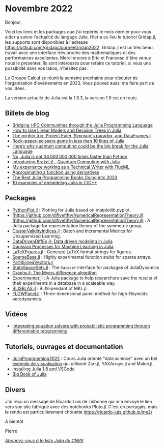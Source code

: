 # Novembre 2022 

Bonjour,

Voici les liens et les packages que j'ai repérés le mois dernier
pour vous aider a suivre l'actualité du langage Julia.  Hier a eu
lieu le tutoriel Gridap.jl, les supports sont disponibles à l'adresse
https://github.com/gridap/JourneeGridap2022.  Gridap.jl est un très
beau travail avec une interface très proche des mathématiques et
des performances excellentes. Merci encore à Eric et Francesc d'être
venus nous le présenter. Ils sont intéressés pour refaire ce tutoriel,
si vous une possibilité dans vos labos, n'hésitez pas.

Le Groupe Calcul se réunit la semaine prochaine pour discuter de l'organisation 
d'évènements en 2023. Vous pouvez aussi me faire part de vos idées.

La version actuelle de Julia est la 1.8.3, la version 1.9 est en route. 


## Billets de blog

- [Bridging HPC Communities through the Julia Programming Language](https://arxiv.org/pdf/2211.02740.pdf)
- [How to Use Linear Models and Decision Trees in Julia](https://www.freecodecamp.org/news/linear-models-vs-decision-trees-in-julia/)
- [The mighty trio: Project Euler, Simpson's paradox, and DataFrames.jl](https://bkamins.github.io/julialang/2022/11/25/paradox.html)
- [Rock–paper–scissors game in less than 10 lines of Julia](https://giordano.github.io/blog/2017-11-03-rock-paper-scissors/)
- [Here’s why quantum computing could be the big break for the Julia Language](https://juliazoid.com/heres-why-quantum-computing-could-be-the-big-break-for-the-julia-language-4684eb15bc12)
- [No, Julia is not 34,000,000,000 times faster than Python](https://juliazoid.com/no-julia-is-not-34-000-000-000-times-faster-than-python-f63e956313d7)
- [Introducing Braket.jl - Quantum Computing with Julia](https://forem.julialang.org/kshyatt/introducing-braketjl-10f2) 
- [My experience working as a Technical Writer with FluxML](https://forem.julialang.org/saransh/my-experience-working-as-a-technical-writer-with-fluxml-part-1-33g)
- [Approximating a function using derivatives](https://www.tamaspapp.eu/pages/blog/2022/hermite-approximation-spectralkit/index.html)
- [The Best Julia Programming Books Going into 2023](https://juliazoid.com/the-best-julia-programming-books-going-into-2023-ab51adae091c)
- [10 examples of embedding Julia in C/C++](https://blog.esciencecenter.nl/10-examples-of-embedding-julia-in-c-c-66282477e62c)

## Packages

- [PythonPlot.jl](https://github.com/stevengj/PythonPlot.jl) : Plotting for Julia based on matplotlib.pyplot.
- [https://github.com/dlfivefifty/NumericalRepresentationTheory.jl](https://github.com/dlfivefifty/NumericalRepresentationTheory.jl) : A Julia package for representation theory of the symmetric group.
- [ClusterValidityIndices.jl](https://github.com/AP6YC/ClusterValidityIndices.jl) : Batch and Incremental Metrics for Unsupervised Learning.
- [DataDrivenDiffEq.jl- Data driven modeling in Julia](https://youtu.be/Cn5HO78Q2XA) 
- [Gaussian Processes for Machine Learning in Julia](https://github.com/JuliaGaussianProcesses)
- [LaTeXFigures.jl](https://github.com/singularitti/LaTeXFigures.jl) : Generate LaTeX format strings for figures.
- [SparseBase.jl](https://github.com/Wimmerer/SparseBase.jl) : Highly experimental function stubs for sparse arrays.
- [PartitionedVectors.jl](https://github.com/JuliaSmoothOptimizers/PartitionedVectors.jl)
- [StateSpaceSets.jl](https://github.com/JuliaDynamics/StateSpaceSets.jl) : The `Dataset` interface for packages of JuliaDynamics
- [Graphs.jl: The Myers difference algorithm](https://opensourc.es/blog/graphs.jl-the-myers-difference-algorithm/index.html)
- [Experimenter.jl](https://github.com/JamieMair/Experimenter.jl) : A Julia package to help researchers save the results of their experiments in a database in a scaleable way.
- [BLISBLAS.jl](https://github.com/JuliaLinearAlgebra/BLISBLAS.jl) : BLIS-pendant of MKL.jl
- [FLOWPanel.jl](https://github.com/byuflowlab/FLOWPanel.jl) : Three-dimensional panel method for high-Reynolds aerodynamics.

## Vidéos

- [Integrating equation solvers with probabilistic programming through differentiable programming](http://www.stochasticlifestyle.com/integrating-equation-solvers-with-probabilistic-programming-through-differentiable-programming/)


## Tutoriels, ouvrages et documentation

- [JuliaProgramming2022](https://github.com/lazarusA/JuliaProgramming2022) : Cours Julia orienté "data science" avec un bel [exemple de visualisation](https://www.youtube.com/watch?v=VPfmsEumB2o) qui utilisent  Zarr.jl, YAXArrays.jl and Makie.jl.
- [Installing Julia 1.8 and VSCode](https://ufechner7.github.io/2022/08/18/installing-julia.html)
- [Big Book of Julia](https://codeberg.org/AdamWysokinski/BBJ)

## Divers

J'ai reçu un message de Ricardo Luis de Lisbonne qui m'a envoyé le lien vers son site fabriqué 
avec des notebooks Pluto.jl. C'est en portugais, mais le rendu est particulièrement chouette 
 https://ricardo-luis.github.io/me2/

A bientôt

Pierre

[*Abonnez-vous à la liste Julia du CNRS*](https://listes.services.cnrs.fr/wws/subscribe/julia)
